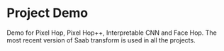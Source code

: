 # Project Demo
Demo for Pixel Hop, Pixel Hop++, Interpretable CNN and Face Hop. The most recent version of Saab transform is used in all the projects.
